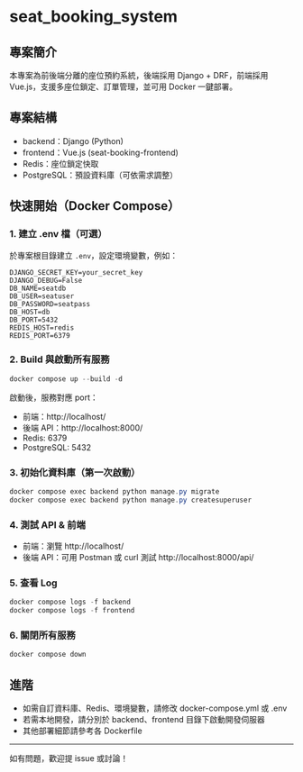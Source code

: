 # seat_booking_system

## 專案簡介
本專案為前後端分離的座位預約系統，後端採用 Django + DRF，前端採用 Vue.js，支援多座位鎖定、訂單管理，並可用 Docker 一鍵部署。

## 專案結構

- backend：Django (Python)
- frontend：Vue.js (seat-booking-frontend)
- Redis：座位鎖定快取
- PostgreSQL：預設資料庫（可依需求調整）

## 快速開始（Docker Compose）

### 1. 建立 .env 檔（可選）
於專案根目錄建立 `.env`，設定環境變數，例如：

```
DJANGO_SECRET_KEY=your_secret_key
DJANGO_DEBUG=False
DB_NAME=seatdb
DB_USER=seatuser
DB_PASSWORD=seatpass
DB_HOST=db
DB_PORT=5432
REDIS_HOST=redis
REDIS_PORT=6379
```

### 2. Build 與啟動所有服務

```powershell
docker compose up --build -d
```

啟動後，服務對應 port：
- 前端：http://localhost/
- 後端 API：http://localhost:8000/
- Redis: 6379
- PostgreSQL: 5432

### 3. 初始化資料庫（第一次啟動）

```powershell
docker compose exec backend python manage.py migrate
docker compose exec backend python manage.py createsuperuser
```

### 4. 測試 API & 前端

- 前端：瀏覽 http://localhost/
- 後端 API：可用 Postman 或 curl 測試 http://localhost:8000/api/

### 5. 查看 Log

```powershell
docker compose logs -f backend
docker compose logs -f frontend
```

### 6. 關閉所有服務

```powershell
docker compose down
```

## 進階

- 如需自訂資料庫、Redis、環境變數，請修改 docker-compose.yml 或 .env
- 若需本地開發，請分別於 backend、frontend 目錄下啟動開發伺服器
- 其他部署細節請參考各 Dockerfile

---
如有問題，歡迎提 issue 或討論！